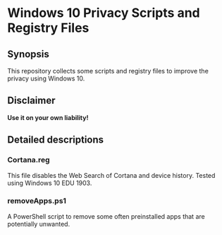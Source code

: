 # Windows 10 Privacy Scripts and Registry Files

## Synopsis

This repository collects some scripts and registry files to improve the privacy using Windows 10.

## Disclaimer

**Use it on your own liability!**

## Detailed descriptions

### Cortana.reg

This file disables the Web Search of Cortana and device history. Tested using Windows 10 EDU 1903.

### removeApps.ps1

A PowerShell script to remove some often preinstalled apps that are potentially unwanted.
